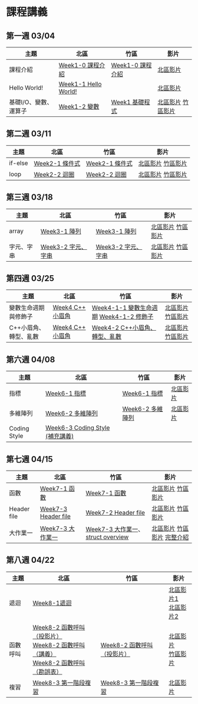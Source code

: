 # 課程講義
## 第一週 03/04

| 主題         | 北區                                      | 竹區 | 影片 |
| ------------ | ----------------------------------------- | ---- | ---- |
|   課程介紹                         |  [Week1-0 課程介紹][tp-introduction]  |  [Week1-0 課程介紹][hc-introduction]   | [北區影片][tp-yt-introduction]   |
|   Hello World!                    |  [Week1-1 Hello World!][tp-helloworld]  |    | [北區影片][tp-yt-helloworld]    |
|   基礎I/O、變數、運算子  |  [Week1-2 變數][tp-variables]  | [Week1 基礎程式][hc-week1course] | [北區影片][tp-yt-variables]  [竹區影片][hc-yt-week1course] |

[tp-introduction]: https://docs.google.com/presentation/d/1gryvGe6K3oip4e50d8LQ4ReqEG2kArjs/edit?usp=sharing&ouid=106647981009000784070&rtpof=true&sd=true
[hc-introduction]: https://drive.google.com/file/d/1vNKLhEMjy_PmKC6X161fExvJEwceZYf7/view?usp=sharing
[tp-variables]: https://slides.com/allen522019/20220305-852e28
[hc-week1course]: https://drive.google.com/file/d/1CXwG-wYO3OAAdh3qfO4HlmB1nZ7mYGR-/view?usp=sharing
[tp-helloworld]: https://slides.com/rubyku/sprout-2022
[tp-yt-introduction]: https://youtu.be/CaEAMLrn-kM
[tp-yt-helloworld]: https://youtu.be/79gUkU7Jct4
[hc-yt-week1course]: https://youtu.be/B9sjhA5kwOk
[tp-yt-variables]: https://youtu.be/LEUKWIHGcT8

## 第二週 03/11

| 主題         | 北區                                      | 竹區 | 影片 |
| ------------ | ----------------------------------------- | ---- | ---- |
|   if-else    |  [Week2-1 條件式][tp-if_else]    | [Week2-1 條件式][hc-if_else]     | [北區影片][tp-yt-if_else]  [竹區影片][hc-yt-if_else]   |
|  loop    |  [Week2-2 迴圈][tp-loop]     |   [Week2-2 迴圈][hc-loop]   |  [北區影片][tp-yt-loop] [竹區影片][hc-yt-loop]   |

[hc-if_else]: https://drive.google.com/file/d/1GsnyPOHVdCoOWINTcuBiGt_q51r7V3EM/view?usp=share_link
[hc-loop]: https://hackmd.io/@Ben1102/BJ3QLuey2
[tp-if_else]: https://slides.com/seanhuang1228/sprout_if_else
[tp-loop]: https://slides.com/seanhuang1228/deck

[hc-yt-loop]: https://youtu.be/FhkLQIKyBTw
[tp-yt-if_else]: https://youtu.be/7iipme8fG8s
[hc-yt-if_else]: https://youtu.be/P3Vvhmac6po
[tp-yt-loop]: https://youtu.be/VeZId6pmC9c

## 第三週 03/18

| 主題         | 北區                                      | 竹區 | 影片 |
| ------------ | ----------------------------------------- | ---- | ---- |
|   array    |  [Week3-1 陣列][tp-array]    | [Week3-1 陣列][hc-array] | [北區影片][tp-yt-array] [竹區影片][hc-yt-array] |
| 字元、字串 |   [Week3-2 字元、字串][tp-cstring]  | [Week3-2 字元、字串][hc-cstring]    |  [北區影片][tp-yt-cstring] [竹區影片][hc-yt-cstring]

[tp-array]: https://slides.com/cswagger/array
[hc-array]: https://docs.google.com/presentation/d/1sDkVsgJBQFDn-qfAzfA2wz2EDkTjBaYTtEN1euaBR60/edit?usp=sharing
[tp-cstring]: https://slides.com/allen522019/20220319-3d32c3
[hc-cstring]: https://slides.com/rassss/deck

[tp-yt-cstring]: https://youtu.be/3MjzPutdChM
[tp-yt-array]: https://youtu.be/aumt-SMGTHM
[hc-yt-array]: https://youtu.be/ZXu1Dfq18ac
[hc-yt-cstring]: https://youtu.be/RYzkrB4pdxw

## 第四週 03/25

| 主題         | 北區                                      | 竹區 | 影片 |
| ------------ | ----------------------------------------- | ---- | ---- |
| 變數生命週期與修飾子 |  [Week4 C++ 小眉角][tp-small-topics-in-cpp]   | [Week4-1-1 變數生命週期][hc-varlifecycle] [Week4-1-2 修飾子][hc-modifier] | [北區影片][tp-yt-0325-pt1] [竹區影片][hc-yt-0325]  |
| C++小眉角、轉型、亂數 |  [Week4 C++ 小眉角][tp-small-topics-in-cpp]  | [Week4-2 C++小眉角、轉型、亂數][hc-typecast]    | [北區影片][tp-yt-0325-pt2] [竹區影片][hc-yt-0325] |

[tp-small-topics-in-cpp]: https://slides.com/rubyku/small-topics-in-cpp
[hc-varlifecycle]: https://slides.com/yeiyang/life-cycle
[hc-modifier]: https://slides.com/yeiyang/qualifier-4e3988
[hc-typecast]: https://hackmd.io/@nWxhMfNES0-4UHCSWXJMcg/S10N_gmE9
[tp-yt-0325-pt1]: https://www.youtube.com/watch?v=qE1EfJg6kZ0
[tp-yt-0325-pt2]: https://www.youtube.com/watch?v=x5M-zwQaAaA
[hc-yt-0325]: https://youtu.be/k14ZvMquRQE

## 第六週 04/08

| 主題         | 北區                                      | 竹區 | 影片 |
| ------------ | ----------------------------------------- | ---- | ---- |
|   指標    | [Week6-1 指標][tp-pointer]     | [Week6-1 指標][hc-pointer] | [北區影片][tp-yt-pointer] |
| 多維陣列 |   [Week6-2 多維陣列][tp-ndarray] | [Week6-2 多維陣列][hc-2darray]  | [北區影片][tp-yt-ndarray] |
| Coding Style | [Week6-3 Coding Style (補充講義)][tp-codingStyle] | | |

[hc-pointer]: https://slides.com/s0n9yu/deck/fullscreen
[tp-pointer]: https://drive.google.com/file/d/1QnIxKbynMUKOI0oTzqcLbwNcD05Ev1mn/view?usp=share_link
[hc-2darray]: https://slides.com/s0n9yu/deck-0c151a/fullscreen
[tp-ndarray]: https://drive.google.com/file/d/1q1ZWjBn9w1Sb9dI2OYrodq-_jmTmHN9g/view
[tp-codingStyle]: https://hackmd.io/@iceylemon157/ry46_AaZ3#/
[tp-yt-ndarray]: https://youtu.be/YZ8qRbrp5WQ
[tp-yt-pointer]: https://www.youtube.com/playlist?list=PLp5kjMAmhp-91CeEFj7039oNyDssPTcWU


## 第七週 04/15

| 主題         | 北區                                      | 竹區 | 影片 |
| ------------ | ----------------------------------------- | ---- | ---- |
|   函數    |  [Week7-1 函數][tp-function]   | [Week7-1 函數][hc-function] | [北區影片][tp-yt-function] [竹區影片][hc-video-function] |
|Header file| [Week7-3 Header file][tp-headerfile] |[Week7-2 Header file][hc-headerfile]| [北區影片][tp-yt-project1] [竹區影片][hc-video-header] |
| 大作業一 |  [Week7-3 大作業一][hc-project1]  | [Week7-3 大作業一][hc-project1]、[struct overview][hc-struct]  | [北區影片][tp-yt-project1] [竹區影片][hc-video-project1] [完整介紹][tp-yt-project1-film2] |

[hc-function]: https://drive.google.com/file/d/1hP9NC9pmK6iaktOQqH7X_Sma6UKIVze-/view
[tp-function]: https://drive.google.com/file/d/1G25W-F9sfuQ89Hrsznuj7QWIWqQ71Xo2/view?usp=share_link
[hc-headerfile]: https://slides.com/koios/week10-header-file-template#/1
[tp-headerfile]: https://slides.com/seanhuang1228/deck-a2f76d
[hc-project1]: https://hackmd.io/@109nfDWYQD66KCH8w6Osow/SJsdPObzn
[hc-struct]: https://drive.google.com/file/d/1kaUPUZ8d0_LxkJ95TGE-F3tKFYA49svv/view
[tp-yt-function]: https://www.youtube.com/watch?v=Kq9BGziriyc&ab_channel=sprout-tw
[tp-yt-project1]: https://youtu.be/UpUovbsi48M
[tp-yt-project1-film2]: https://youtu.be/ZmfYpoCA_yY
[hc-video-function]: https://youtu.be/tRAigoVwDik
[hc-video-header]: https://youtu.be/yrZD8sp9n8g
[hc-video-project1]: https://youtu.be/YHmY2jTpCCg


## 第八週 04/22

| 主題     | 北區            | 竹區 | 影片 |
| -------- | --------------- | ---- | ---- |
| 遞迴     |  [Week8-1遞迴][tp-recursion]   |      |  [北區影片1][tp-yt-recursion1]  <br> [北區影片2][tp-yt-recursion2]   |
| 函數呼叫 |     [Week8-2 函數呼叫（投影片）][tp-function-call-slide] <br>[Week8-2 函數呼叫（講義）][tp-function-call-handout]   <br> [Week8-2 函數呼叫（勘誤表）][tp-function-call-mistake]                    | [Week8-2 函數呼叫（投影片）][hc-function-call-slide] |    [北區影片][tp-function-call-video]<br>[竹區影片][hc-function-call-video]   |
| 複習     | [Week8-3 第一階段複習][tp-review1-handout] | [Week8-3 第一階段複習][hc-review1-handout] |   [北區影片][tp-yt-review]   |

[tp-function-call-slide]: https://drive.google.com/file/d/1ta_-5q4OoHxFdW2IqEiiGV9Y1NfAobMW/view
[tp-function-call-handout]: https://imbensonchiu.github.io/0422_functioncalls.html
[tp-function-call-mistake]: https://imbensonchiu.github.io/0422_mistake.html
[tp-function-call-video]: https://youtube.com/playlist?list=PLp5kjMAmhp-_0YZ4L5Ap6-nODIRGbUZWK

[hc-function-call-slide]: https://hackmd.io/@XYFC128/B1RW5f90i
[hc-review1-handout]: https://hackmd.io/@XYFC128/SJxvoOYWzh
[tp-review1-handout]: https://imbensonchiu.github.io/2023_review
[hc-function-call-video]: https://youtu.be/NYXvowgMu-A
[tp-recursion]:https://drive.google.com/file/d/1WWeE04MnddCXqT9uuHwJSFALUAHGjeZK/view?usp=share_link
[tp-yt-recursion1]:https://youtu.be/mmHl6mdNAsY
[tp-yt-recursion2]:https://youtu.be/JcfF1IKXvg4
[tp-yt-review]:https://youtu.be/1RtOGIgFJbQ